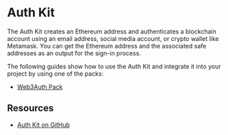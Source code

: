 # Auth Kit

The Auth Kit creates an Ethereum address and authenticates a blockchain account using an email address, social media account, or crypto wallet like Metamask. You can get the Ethereum address and the associated safe addresses as an output for the sign-in process.

The following guides show how to use the Auth Kit and integrate it into your project by using one of the packs:
- [Web3Auth Pack](./guides/web3auth.md)

## Resources
- [Auth Kit on GitHub](https://github.com/safe-global/safe-core-sdk/tree/main/packages/auth-kit)

